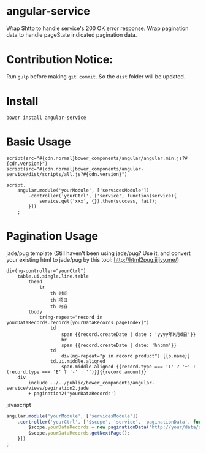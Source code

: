 # angular-service
Wrap $http to handle service's 200 OK error response.
Wrap pagination data to handle pageState indicated pagination data.

# Contribution Notice:
Run `gulp` before making `git commit`. So the `dist` folder will be updated.

# Install
```
bower install angular-service
```

# Basic Usage
```jade
script(src="#{cdn.normal}bower_components/angular/angular.min.js?#{cdn.version}")
script(src="#{cdn.normal}bower_components/angular-service/dist/scripts/all.js?#{cdn.version}")

script.
    angular.module('yourModule', ['servicesModule'])
        .controller('yourCtrl', ['service', function(service){
            service.get('xxx', {}).then(success, fail);
        }])
    ;

```

# Pagination Usage
jade/pug template (Still haven't been using jade/pug? Use it, and convert your existing html to jade/pug by this tool: http://html2pug.jijiyy.me/)
```jade
div(ng-controller="yourCtrl")
    table.ui.single.line.table
        thead
            tr
                th 时间
                th 项目
                th 内容
        tbody
            tr(ng-repeat="record in yourDataRecords.records[yourDataRecords.pageIndex]")
                td
                    span {{record.createDate | date : 'yyyy年M月d日'}}
                    br
                    span {{record.createDate | date: 'hh:mm'}}
                td
                    div(ng-repeat="p in record.product") {{p.name}}
                td.ui.middle.aligned
                    span.middle.aligned {{record.type === 'I' ? '+' : (record.type === 'E' ? '-' : '')}}{{record.amount}}
    div
        include ../../public/bower_components/angular-service/views/pagination2.jade
        + pagination2('yourDataRecords')
```
javascript
```javascript
angular.module('yourModule', ['servicesModule'])
    .controller('yourCtrl', ['$scope', 'service', 'paginationData', function ($scope, service, paginationData) {
        $scope.yourDataRecords = new paginationData('http://your/data/source/url');
        $scope.yourDataRecords.getNextPage();
    }])
;
```